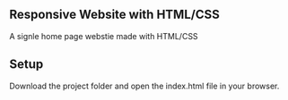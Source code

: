 ## Responsive Website with HTML/CSS

A signle home page webstie made with HTML/CSS

## Setup

Download the project folder and open the index.html file in your browser.
